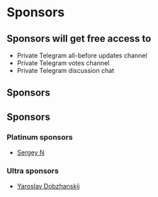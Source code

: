 # Sponsors

## Sponsors will get free access to

* Private Telegram all-before updates channel
* Private Telegram votes channel
* Private Telegram discussion chat

## Sponsors

## Sponsors

### Platinum sponsors

* [Sergey N](https://github.com/mrauhu)

### Ultra sponsors

* [Yaroslav Dobzhanskij](https://github.com/yarsky-tgz)

### 

